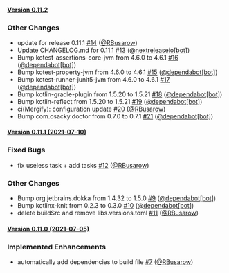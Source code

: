 #### [Version 0.11.2](https://RBusarow/gradle-dependency-sync/releases/tag/0.11.2) 
### Other Changes 
- update for release 0.11.1 [#14](https://RBusarow/gradle-dependency-sync/issues/#14) ([@RBusarow](https://github.com/@RBusarow))
- Update CHANGELOG.md for 0.11.1 [#13](https://RBusarow/gradle-dependency-sync/issues/#13) ([@nextreleaseio[bot]](https://github.com/@nextreleaseio[bot]))
- Bump kotest-assertions-core-jvm from 4.6.0 to 4.6.1 [#16](https://RBusarow/gradle-dependency-sync/issues/#16) ([@dependabot[bot]](https://github.com/@dependabot[bot]))
- Bump kotest-property-jvm from 4.6.0 to 4.6.1 [#15](https://RBusarow/gradle-dependency-sync/issues/#15) ([@dependabot[bot]](https://github.com/@dependabot[bot]))
- Bump kotest-runner-junit5-jvm from 4.6.0 to 4.6.1 [#17](https://RBusarow/gradle-dependency-sync/issues/#17) ([@dependabot[bot]](https://github.com/@dependabot[bot]))
- Bump kotlin-gradle-plugin from 1.5.20 to 1.5.21 [#18](https://RBusarow/gradle-dependency-sync/issues/#18) ([@dependabot[bot]](https://github.com/@dependabot[bot]))
- Bump kotlin-reflect from 1.5.20 to 1.5.21 [#19](https://RBusarow/gradle-dependency-sync/issues/#19) ([@dependabot[bot]](https://github.com/@dependabot[bot]))
- ci(Mergify): configuration update [#20](https://RBusarow/gradle-dependency-sync/issues/#20) ([@RBusarow](https://github.com/@RBusarow))
- Bump com.osacky.doctor from 0.7.0 to 0.7.1 [#21](https://RBusarow/gradle-dependency-sync/issues/#21) ([@dependabot[bot]](https://github.com/@dependabot[bot]))
 
 #### [Version 0.11.1 (2021-07-10)](https://RBusarow/gradle-dependency-sync/releases/tag/0.11.1) 
### Fixed Bugs 
- fix useless task + add tasks [#12](https://RBusarow/gradle-dependency-sync/issues/#12) ([@RBusarow](https://github.com/@RBusarow))
### Other Changes 
- Bump org.jetbrains.dokka from 1.4.32 to 1.5.0 [#9](https://RBusarow/gradle-dependency-sync/issues/#9) ([@dependabot[bot]](https://github.com/@dependabot[bot]))
- Bump kotlinx-knit from 0.2.3 to 0.3.0 [#10](https://RBusarow/gradle-dependency-sync/issues/#10) ([@dependabot[bot]](https://github.com/@dependabot[bot]))
- delete buildSrc and remove libs.versions.toml [#11](https://RBusarow/gradle-dependency-sync/issues/#11) ([@RBusarow](https://github.com/@RBusarow))
 
 #### [Version 0.11.0 (2021-07-05)](https://RBusarow/gradle-dependency-sync/releases/tag/0.11.0) 
 ### Implemented Enhancements 
 - automatically add dependencies to build file [#7](https://RBusarow/gradle-dependency-sync/issues/#7) ([@RBusarow](https://github.com/@RBusarow))
